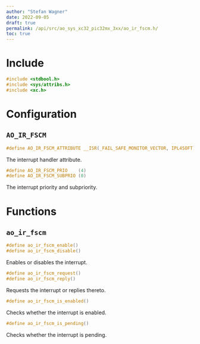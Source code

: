 ```yaml
---
author: "Stefan Wagner"
date: 2022-09-05
draft: true
permalink: /api/src/ao_sys_xc32_pic32mx_3xx/ao_ir_fscm.h/
toc: true
---
```


# Include

```c
#include <stdbool.h>
#include <sys/attribs.h>
#include <xc.h>
```

# Configuration

## `AO_IR_FSCM`

```c
#define AO_IR_FSCM_ATTRIBUTE __ISR(_FAIL_SAFE_MONITOR_VECTOR, IPL4SOFT)
```

The interrupt handler attribute.

```c
#define AO_IR_FSCM_PRIO    (4)
#define AO_IR_FSCM_SUBPRIO (0)
```

The interrupt priority and subpriority.

# Functions

## `ao_ir_fscm`

```c
#define ao_ir_fscm_enable()
#define ao_ir_fscm_disable()
```

Enables or disables the interrupt.

```c
#define ao_ir_fscm_request()
#define ao_ir_fscm_reply()
```

Requests the interrupt or replies thereto.

```c
#define ao_ir_fscm_is_enabled()
```

Checks whether the interrupt is enabled.

```c
#define ao_ir_fscm_is_pending()
```

Checks whether the interrupt is pending.
